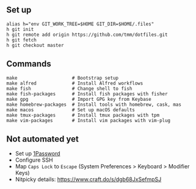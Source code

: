 ## Set up

```
alias h="env GIT_WORK_TREE=$HOME GIT_DIR=$HOME/.files"
h git init
h git remote add origin https://github.com/tmm/dotfiles.git
h git fetch
h git checkout master
```

## Commands

```
make                    # Bootstrap setup
make alfred             # Install Alfred workflows
make fish               # Change shell to fish
make fish-packages      # Install fish packages with fisher
make gpg                # Import GPG key from Keybase
make homebrew-packages  # Install tools with homebrew, cask, mas
make macos              # Set up macOS defaults
make tmux-packages      # Install tmux packages with tpm
make vim-packages       # Install vim packages with vim-plug
```

## Not automated yet

* Set up [1Password](https://1password.com)
* Configure SSH
* Map `Caps Lock` to `Escape` (System Preferences > Keyboard > Modifier Keys)
* Nitpicky details: https://www.craft.do/s/dgb68JxSefmpSJ
